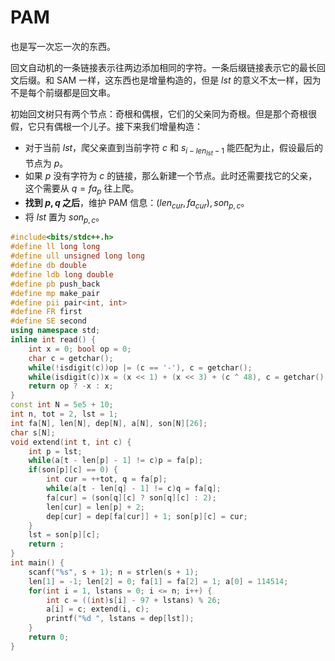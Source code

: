 # PAM

也是写一次忘一次的东西。

回文自动机的一条链接表示往两边添加相同的字符。一条后缀链接表示它的最长回文后缀。和 SAM 一样，这东西也是增量构造的，但是 $lst$ 的意义不太一样，因为不是每个前缀都是回文串。

初始回文树只有两个节点：奇根和偶根，它们的父亲同为奇根。但是那个奇根很假，它只有偶根一个儿子。接下来我们增量构造：

* 对于当前 $lst$，爬父亲直到当前字符 $c$ 和 $s_{i-len_{lst}-1}$ 能匹配为止，假设最后的节点为 $p$。
* 如果 $p$ 没有字符为 $c$ 的链接，那么新建一个节点。此时还需要找它的父亲，这个需要从 $q=fa_p$ 往上爬。
* **找到 $p,q$ 之后**，维护 PAM 信息：$(len_{cur},fa_{cur}),son_{p,c}$。
* 将 $lst$ 置为 $son_{p,c}$。

```cpp
#include<bits/stdc++.h>
#define ll long long
#define ull unsigned long long
#define db double
#define ldb long double
#define pb push_back
#define mp make_pair
#define pii pair<int, int>
#define FR first
#define SE second
using namespace std;
inline int read() {
    int x = 0; bool op = 0;
    char c = getchar();
    while(!isdigit(c))op |= (c == '-'), c = getchar();
    while(isdigit(c))x = (x << 1) + (x << 3) + (c ^ 48), c = getchar();
    return op ? -x : x;
}
const int N = 5e5 + 10;
int n, tot = 2, lst = 1;
int fa[N], len[N], dep[N], a[N], son[N][26];
char s[N];
void extend(int t, int c) {
    int p = lst;
    while(a[t - len[p] - 1] != c)p = fa[p];
    if(son[p][c] == 0) {
        int cur = ++tot, q = fa[p];
        while(a[t - len[q] - 1] != c)q = fa[q];
        fa[cur] = (son[q][c] ? son[q][c] : 2);
        len[cur] = len[p] + 2;
        dep[cur] = dep[fa[cur]] + 1; son[p][c] = cur;
    }
    lst = son[p][c];
    return ;
}
int main() { 
    scanf("%s", s + 1); n = strlen(s + 1);
    len[1] = -1; len[2] = 0; fa[1] = fa[2] = 1; a[0] = 114514;
    for(int i = 1, lstans = 0; i <= n; i++) {
        int c = ((int)s[i] - 97 + lstans) % 26;
        a[i] = c; extend(i, c);
        printf("%d ", lstans = dep[lst]);
    }
    return 0;
}
```

